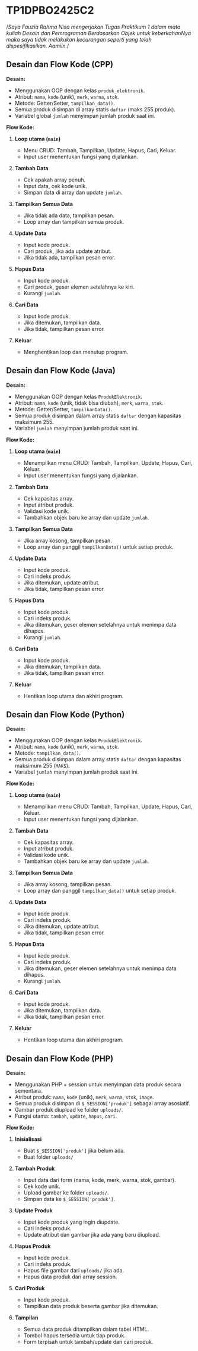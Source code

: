 # TP1DPBO2425C2

/*Saya Fauzia Rahma Nisa mengerjakan Tugas Praktikum 1 dalam mata kuliah Desain dan Pemrograman 
Berdasarkan Objek untuk keberkahanNya maka saya tidak melakukan kecurangan seperti yang telah 
dispesifikasikan. Aamiin.*/


## Desain dan Flow Kode (CPP)

**Desain:**
- Menggunakan OOP dengan kelas `produk_elektronik`.
- Atribut: `nama`, `kode` (unik), `merk`, `warna`, `stok`.
- Metode: Getter/Setter, `tampilkan_data()`.
- Semua produk disimpan di array statis `daftar` (maks 255 produk).
- Variabel global `jumlah` menyimpan jumlah produk saat ini.

**Flow Kode:**
1. **Loop utama (`main`)**
   - Menu CRUD: Tambah, Tampilkan, Update, Hapus, Cari, Keluar.
   - Input user menentukan fungsi yang dijalankan.

2. **Tambah Data**
   - Cek apakah array penuh.
   - Input data, cek kode unik.
   - Simpan data di array dan update `jumlah`.

3. **Tampilkan Semua Data**
   - Jika tidak ada data, tampilkan pesan.
   - Loop array dan tampilkan semua produk.

4. **Update Data**
   - Input kode produk.
   - Cari produk, jika ada update atribut.
   - Jika tidak ada, tampilkan pesan error.

5. **Hapus Data**
   - Input kode produk.
   - Cari produk, geser elemen setelahnya ke kiri.
   - Kurangi `jumlah`.

6. **Cari Data**
   - Input kode produk.
   - Jika ditemukan, tampilkan data.
   - Jika tidak, tampilkan pesan error.

7. **Keluar**
   - Menghentikan loop dan menutup program.


## Desain dan Flow Kode (Java)

**Desain:**
- Menggunakan OOP dengan kelas `ProdukElektronik`.
- Atribut: `nama`, `kode` (unik, tidak bisa diubah), `merk`, `warna`, `stok`.
- Metode: Getter/Setter, `tampilkanData()`.
- Semua produk disimpan dalam array statis `daftar` dengan kapasitas maksimum 255.
- Variabel `jumlah` menyimpan jumlah produk saat ini.

**Flow Kode:**
1. **Loop utama (`main`)**
   - Menampilkan menu CRUD: Tambah, Tampilkan, Update, Hapus, Cari, Keluar.
   - Input user menentukan fungsi yang dijalankan.

2. **Tambah Data**
   - Cek kapasitas array.
   - Input atribut produk.
   - Validasi kode unik.
   - Tambahkan objek baru ke array dan update `jumlah`.

3. **Tampilkan Semua Data**
   - Jika array kosong, tampilkan pesan.
   - Loop array dan panggil `tampilkanData()` untuk setiap produk.

4. **Update Data**
   - Input kode produk.
   - Cari indeks produk.
   - Jika ditemukan, update atribut.
   - Jika tidak, tampilkan pesan error.

5. **Hapus Data**
   - Input kode produk.
   - Cari indeks produk.
   - Jika ditemukan, geser elemen setelahnya untuk menimpa data dihapus.
   - Kurangi `jumlah`.

6. **Cari Data**
   - Input kode produk.
   - Jika ditemukan, tampilkan data.
   - Jika tidak, tampilkan pesan error.

7. **Keluar**
   - Hentikan loop utama dan akhiri program.


## Desain dan Flow Kode (Python)

**Desain:**
- Menggunakan OOP dengan kelas `ProdukElektronik`.
- Atribut: `nama`, `kode` (unik), `merk`, `warna`, `stok`.
- Metode: `tampilkan_data()`.
- Semua produk disimpan dalam array statis `daftar` dengan kapasitas maksimum 255 (`MAKS`).
- Variabel `jumlah` menyimpan jumlah produk saat ini.

**Flow Kode:**
1. **Loop utama (`main`)**
   - Menampilkan menu CRUD: Tambah, Tampilkan, Update, Hapus, Cari, Keluar.
   - Input user menentukan fungsi yang dijalankan.

2. **Tambah Data**
   - Cek kapasitas array.
   - Input atribut produk.
   - Validasi kode unik.
   - Tambahkan objek baru ke array dan update `jumlah`.

3. **Tampilkan Semua Data**
   - Jika array kosong, tampilkan pesan.
   - Loop array dan panggil `tampilkan_data()` untuk setiap produk.

4. **Update Data**
   - Input kode produk.
   - Cari indeks produk.
   - Jika ditemukan, update atribut.
   - Jika tidak, tampilkan pesan error.

5. **Hapus Data**
   - Input kode produk.
   - Cari indeks produk.
   - Jika ditemukan, geser elemen setelahnya untuk menimpa data dihapus.
   - Kurangi `jumlah`.

6. **Cari Data**
   - Input kode produk.
   - Jika ditemukan, tampilkan data.
   - Jika tidak, tampilkan pesan error.

7. **Keluar**
   - Hentikan loop utama dan akhiri program.


## Desain dan Flow Kode (PHP)

**Desain:**
- Menggunakan PHP + session untuk menyimpan data produk secara sementara.
- Atribut produk: `nama`, `kode` (unik), `merk`, `warna`, `stok`, `image`.
- Semua produk disimpan di `$_SESSION['produk']` sebagai array asosiatif.
- Gambar produk diupload ke folder `uploads/`.
- Fungsi utama: `tambah`, `update`, `hapus`, `cari`.

**Flow Kode:**
1. **Inisialisasi**
   - Buat `$_SESSION['produk']` jika belum ada.
   - Buat folder `uploads/` 

2. **Tambah Produk**
   - Input data dari form (nama, kode, merk, warna, stok, gambar).
   - Cek kode unik.
   - Upload gambar ke folder `uploads/`.
   - Simpan data ke `$_SESSION['produk']`.

3. **Update Produk**
   - Input kode produk yang ingin diupdate.
   - Cari indeks produk.
   - Update atribut dan gambar jika ada yang baru diupload.

4. **Hapus Produk**
   - Input kode produk.
   - Cari indeks produk.
   - Hapus file gambar dari `uploads/` jika ada.
   - Hapus data produk dari array session.

5. **Cari Produk**
   - Input kode produk.
   - Tampilkan data produk beserta gambar jika ditemukan.

6. **Tampilan**
   - Semua data produk ditampilkan dalam tabel HTML.
   - Tombol hapus tersedia untuk tiap produk.
   - Form terpisah untuk tambah/update dan cari produk.

